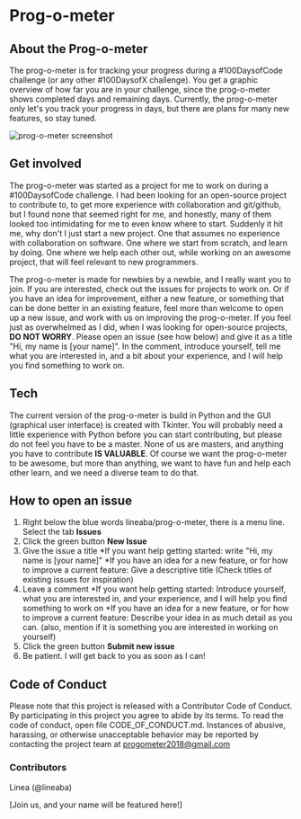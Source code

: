 # Prog-o-meter

## About the Prog-o-meter
The prog-o-meter is for tracking your progress during a #100DaysofCode challenge (or any other #100DaysofX challenge). 
You get a graphic overview of how far you are in your challenge, since the prog-o-meter shows completed days and remaining days.
Currently, the prog-o-meter only let's you track your progress in days, but there are plans for many new features, so stay tuned. 

![prog-o-meter screenshot](https://user-images.githubusercontent.com/32916783/39079746-ba68340e-44d5-11e8-9665-95520b3b8ca8.JPG)

## Get involved
The prog-o-meter was started as a project for me to work on during a #100DaysofCode challenge.
I had been looking for an open-source project to contribute to, to get more experience with collaboration and git/github, but I found none that seemed right for me, and honestly, many of them looked too intimidating for me to even know where to start.
Suddenly it hit me, why don't I just start a new project. One that assumes no experience with collaboration on software. One where we  start from scratch, and learn by doing. One where we help each other out, while working on an awesome project, that will feel relevant to new programmers.

The prog-o-meter is made for newbies by a newbie, and I really want you to join. If you are interested, check out the issues for projects to work on. Or if you have an idea for improvement, either a new feature, or something that can be done better in an existing feature, feel more than welcome to open up a new issue, and work with us on improving the prog-o-meter.
If you feel just as overwhelmed as I did, when I was looking for open-source projects, __DO NOT WORRY__. Please open an issue (see how below) and give it as a title "Hi, my name is [your name]". In the comment, introduce yourself, tell me what you are interested in, and a bit about your experience, and I will help you find something to work on.

## Tech
The current version of the prog-o-meter is build in Python and the GUI (graphical user interface) is created with Tkinter. You will probably need a little experience with Python before you can start contributing, but please do not feel you have to be a master. None of us are masters, and anything you have to contribute __IS VALUABLE__. Of course we want the prog-o-meter to be awesome, but more than anything, we want to have fun and help each other learn, and we need a diverse team to do that. 

## How to open an issue
1. Right below the blue words lineaba/prog-o-meter, there is a menu line. Select the tab __Issues__ 
2. Click the green button __New Issue__
3. Give the issue a title 
  *If you want help getting started: write "Hi, my name is [your name]"
  *If you have an idea for a new feature, or for how to improve a current feature: Give a descriptive title (Check titles of existing issues for inspiration)
4. Leave a comment
  *If you want help getting started: Introduce yourself, what you are interested in, and your experience, and I will help you find something to work on
  *If you have an idea for a new feature, or for how to improve a current feature: Describe your idea in as much detail as you can. (also, mention if it is something you are interested in working on yourself)
5. Click the green button __Submit new issue__
6. Be patient. I will get back to you as soon as I can!

## Code of Conduct
Please note that this project is released with a Contributor Code of Conduct. By participating in this project you agree to abide by its terms. To read the code of conduct, open file CODE_OF_CONDUCT.md.
Instances of abusive, harassing, or otherwise unacceptable behavior may be reported by contacting the project team at progometer2018@gmail.com

### Contributors

Linea (@lineaba)

[Join us, and your name will be featured here!]


